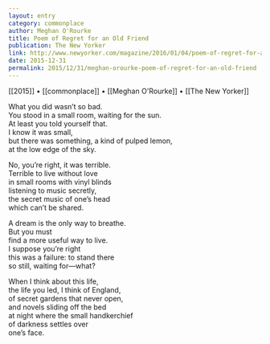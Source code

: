 ```yaml
---
layout: entry
category: commonplace
author: Meghan O'Rourke
title: Poem of Regret for an Old Friend
publication: The New Yorker
link: http://www.newyorker.com/magazine/2016/01/04/poem-of-regret-for-an-old-friend
date: 2015-12-31
permalink: 2015/12/31/meghan-orourke-poem-of-regret-for-an-old-friend
---
```


[[2015]] • [[commonplace]] • [[Meghan O'Rourke]] • [[The New Yorker]]

What you did wasn’t so bad.
<br>You stood in a small room, waiting for the sun.
<br>At least you told yourself that.
<br>I know it was small,
<br>but there was something, a kind of pulped lemon,
<br>at the low edge of the sky.

No, you’re right, it was terrible.
<br>Terrible to live without love
<br>in small rooms with vinyl blinds
<br>listening to music secretly,
<br>the secret music of one’s head
<br>which can’t be shared.

A dream is the only way to breathe. 
<br>But you must
<br>find a more useful way to live.
<br>I suppose you’re right 
<br>this was a failure: to stand there
<br>so still, waiting for—what?

When I think about this life,
<br>the life you led, I think of England, 
<br>of secret gardens that never open,
<br>and novels sliding off the bed
<br>at night where the small handkerchief
<br>of darkness settles over
<br>one’s face.